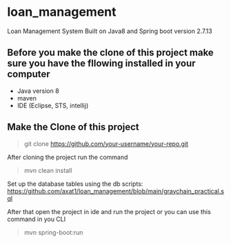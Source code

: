 # loan_management
Loan Management System Built on Java8 and Spring boot version 2.7.13

## Before you make the clone of this project make sure you have the fllowing installed in your computer
  - Java version 8
  - maven
  - IDE (Eclipse, STS, intellij)

## Make the Clone of this project
  > git clone https://github.com/your-username/your-repo.git

After cloning the project run the command
> mvn clean install

Set up the database tables using the db scripts: https://github.com/axat1/loan_management/blob/main/graychain_practical.sql

After that open the project in ide and run the project or you can use this command in you CLI
> mvn spring-boot:run
